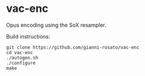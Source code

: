 # vac-enc

Opus encoding using the SoX resampler.

Build instructions:
```
git clone https://github.com/gianni-rosato/vac-enc
cd vac-enc
./autogen.sh
./configure
make
```
